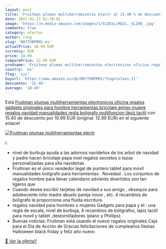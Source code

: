 ```yaml
---
layout: post
title: 'Fruitman plumas multiherramientas electr al 15.40 % de descuento'
date: 2021-01-17 02:10:01
image: 'https://m.media-amazon.com/images/I/513DzLcRQJL._SL200_.jpg'
comments: true
category: ofertas
author: ring
slug: 'B077XBPRM1-es'
actualPrice: 10.99 EUR
currency: EUR
price: 10.99
comparePrice: 12.99 EUR
prodname: 'Fruitman plumas multiherramientas electronicos oficina regalos gadgets originales para hombre herramientas bricolaje amigo mujere regalos navidad manualidades regla boligrafo multifuncion lápiz tactil'
country: 'es'
flag: '🇪🇸'
buyurl: 'https://www.amazon.es/dp/B077XBPRM1/?tag=tolees-21'
descuento: '15.40'
average: '10.49'
---
```


Está [Fruitman plumas multiherramientas electronicos oficina regalos gadgets originales para hombre herramientas bricolaje amigo mujere regalos navidad manualidades regla boligrafo multifuncion lápiz tactil](https://www.amazon.es/dp/B077XBPRM1/?tag=tolees-21) con 15.40 de descuento por 10.99 EUR (original: 12.99 EUR) en el siguiente enlace!

[![Fruitman plumas multiherramientas electr](https://m.media-amazon.com/images/I/513DzLcRQJL._SL200_.jpg)](https://www.amazon.es/dp/B077XBPRM1/?tag=tolees-21)

ℹ️:

- nivel de burbuja ayuda a las adornos navideños de los arbol de navidad y padre hacen bricolaje papa noel regalos secretos o tazas personalizadas para ella navideñas .
- Fruitman es el único vendedor legal de puntero tablet para movil manualidades bolígrafo para herramientas . Novedad . Los conjuntos de regalos hombre para llenar calendario adviento divertidos son tan ligeros que
- Cuando desee escribir tarjetas de navidad a sus amigo , obsequio para adolescente niño madre abuelo pareja novio , etc. 4 recambios de bolígrafo le proporciona una fluida escritura
- regalos navidad para hombres o mujeres Gadgets para papá y él : una regla de escala, nivel de burbuja, 4 recambios de bolígrafos, lapiz tactil para movil y tablet ,destornilladores (plano y Phillips).
- Buenas noticias: Fruitman está usando el nuevo regalos originales Caja para el Día de Acción de Gracias felicitaciones de cumpleaños fiestas Halloween black friday y feliz año nuevo

[🛒 Ver la oferta!!](https://www.amazon.es/dp/B077XBPRM1/?tag=tolees-21)
